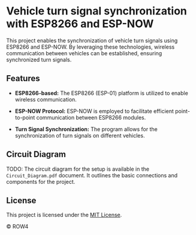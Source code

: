 # Vehicle turn signal synchronization with ESP8266 and ESP-NOW

This project enables the synchronization of vehicle turn signals using ESP8266 and ESP-NOW. By leveraging these technologies, wireless communication between vehicles can be established, ensuring synchronized turn signals.

## Features

- **ESP8266-based:** The ESP8266 (ESP-01) platform is utilized to enable wireless communication.

- **ESP-NOW Protocol:** ESP-NOW is employed to facilitate efficient point-to-point communication between ESP8266 modules.

- **Turn Signal Synchronization:** The program allows for the synchronization of turn signals on different vehicles.

## Circuit Diagram

TODO: The circuit diagram for the setup is available in the `Circuit_Diagram.pdf` document. It outlines the basic connections and components for the project.


## License

This project is licensed under the [MIT License](LICENSE).

© ROW4
